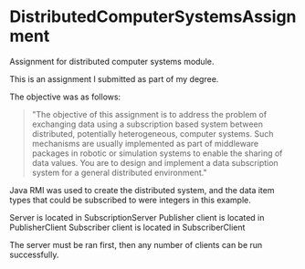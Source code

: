 # DistributedComputerSystemsAssignment
Assignment for distributed computer systems module. 

This is an assignment I submitted as part of my degree. 

The objective was as follows:

>"The objective of this assignment is to address the problem of exchanging data using a
>subscription based system between distributed, potentially heterogeneous, computer systems.
>Such mechanisms are usually implemented as part of middleware packages in robotic or
>simulation systems to enable the sharing of data values.
>You are to design and implement a data subscription system for a general distributed
>environment."

Java RMI was used to create the distributed system, and the data item types that could be subscribed to were integers
in this example. 

Server is located in SubscriptionServer
Publisher client is located in PublisherClient
Subscriber client is located in SubscriberClient

The server must be ran first, then any number of clients can be run successfully. 
